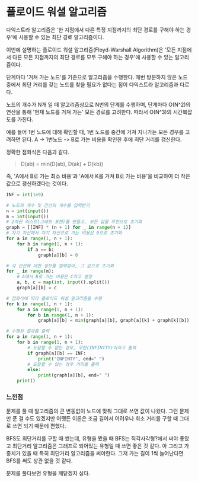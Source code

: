 # 플로이드 워셜 알고리즘

다익스트라 알고리즘은 '한 지점에서 다른 특정 지점까지의 최단 경로를 구해야 하는 경우'에 사용할 수 있는 최단 경로 알고리즘이다.

이번에 설명하는 플로이드 워셜 알고리즘(Floyd-Warshall Algorithm)은 '모든 지점에서 다른 모든 지점까지의 최단 경로를 모두 구해야 하는 경우'에 사용할 수 있는 알고리즘이다.

단계마다 '거쳐 가는 노드'를 기준으로 알고리즘을 수행한다. 매번 방문하지 않은 노드 중에서 최단 거리를 갖는 노드를 찾을 필요가 없다는 점이 다익스트라 알고리즘과 다르다.

노드의 개수가 N개 일 때 알고리즘상으로 N번의 단계를 수행하며, 단계마다 O(N^2)의 연산을 통해 '현재 노드를 거쳐 가는' 모든 경로를 고려한다. 따라서 O(N^3)의 시간복잡도를 가진다.

예를 들어 1번 노드에 대해 확인할 때, 1번 노드를 중간에 거쳐 지나가는 모든 경우를 고려하면 된다.
A -> 1번노드 -> B로 가는 비용을 확인한 후에 최단 거리를 갱신한다.

정확한 점화식은 다음과 같다.

> D(ab) = min(D(ab), D(ak) + D(kb))

즉, 'A에서 B로 가는 최소 비용'과 'A에서 K를 거쳐 B로 가는 비용'을 비교하여 더 작은 값으로 갱신하겠다는 것이다.

```python
INF = int(1e9)

# 노드의 개수 및 간선의 개수를 입력받기
n = int(input())
m = int(input())
# 2차원 리스트(그래프 표현)를 만들고, 모든 값을 무한으로 초기화
graph = [[INF] * (n + 1) for _ in range(n + 1)]
# 자기 자신에서 자기 자신으로 가는 비용은 0으로 초기화
for a in range(1, n + 1):
    for b in range(1, n + 1):
        if a == b:
            graph[a][b] = 0

# 각 간선에 대한 정보를 입력받아, 그 값으로 초기화
for _ in range(m):
    # A에서 B로 가는 비용은 C라고 설정
    a, b, c = map(int, input().split())
    graph[a][b] = c

# 점화식에 따라 플로이드 워셜 알고리즘을 수행
for k in range(1, n + 1):
    for a in range(1, n + 1):
        for b in range(1, n + 1):
            graph[a][b] = min(graph[a][b], graph[a][k] + graph[k][b])

# 수행된 결과를 출력
for a in range(1, n + 1):
    for b in range(1, n + 1):
        # 도달할 수 없는 경우, 무한(INFINITY)이라고 출력
        if graph[a][b] == INF:
            print("INFINTY", end=" ")
        # 도달할 수 있는 경우 거리를 출력
        else:
            print(graph[a][b], end=" ")
    print()

```

### 느낀점

문제를 풀 때 알고리즘의 큰 변동없이 노드에 맞춰 그대로 쓰면 값이 나왔다. 그런 문제만 푼 걸 수도 있겠지만 어쨋든 이론은 조금 길어서 어려우나 최소 거리를 구할 때 그대로 쓰면 되기 때문에 편했다.

BFS도 최단거리를 구할 때 썼는데, 유형을 봤을 때 BFS는 직각사각형?에서 써야 좋았고 최단거리 알고리즘은 그래프로 되어있는 유형일 때 쓰면 좋은 것 같다. 아 그리고 가중치가 있을 때 특히 최단거리 알고리즘을 써야한다. 그저 가는 길이 1씩 늘어난다면 BFS를 써도 상관 없을 것 같다.

문제를 풀다보면 유형을 깨닫겠지 싶다.
